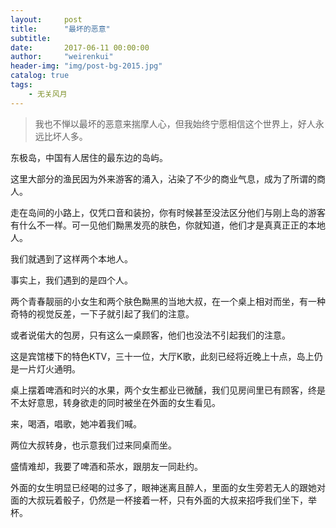 ```yaml
---
layout:     post
title:      "最坏的恶意"
subtitle:
date:       2017-06-11 00:00:00
author:     "weirenkui"
header-img: "img/post-bg-2015.jpg"
catalog: true
tags:
    - 无关风月
---
```

>我也不惮以最坏的恶意来揣摩人心，但我始终宁愿相信这个世界上，好人永远比坏人多。

东极岛，中国有人居住的最东边的岛屿。

这里大部分的渔民因为外来游客的涌入，沾染了不少的商业气息，成为了所谓的商人。

走在岛间的小路上，仅凭口音和装扮，你有时候甚至没法区分他们与刚上岛的游客有什么不一样。可一见他们黝黑发亮的肤色，你就知道，他们才是真真正正的本地人。

我们就遇到了这样两个本地人。

事实上，我们遇到的是四个人。

两个青春靓丽的小女生和两个肤色黝黑的当地大叔，在一个桌上相对而坐，有一种奇特的视觉反差，一下子就引起了我们的注意。

或者说偌大的包房，只有这么一桌顾客，他们也没法不引起我们的注意。

这是宾馆楼下的特色KTV，三十一位，大厅K歌，此刻已经将近晚上十点，岛上仍是一片灯火通明。

桌上摆着啤酒和时兴的水果，两个女生都业已微醺，我们见房间里已有顾客，终是不太好意思，转身欲走的同时被坐在外面的女生看见。

来，喝酒，唱歌，她冲着我们喊。

两位大叔转身，也示意我们过来同桌而坐。

盛情难却，我要了啤酒和茶水，跟朋友一同赴约。

外面的女生明显已经喝的过多了，眼神迷离且醉人，里面的女生旁若无人的跟她对面的大叔玩着骰子，仍然是一杯接着一杯，只有外面的大叔来招呼我们坐下，举杯。
